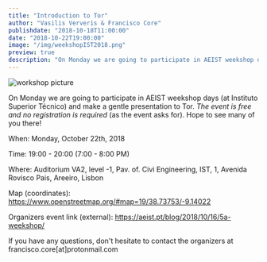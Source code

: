 ```yaml
---
title: "Introduction to Tor"
author: "Vasilis Ververis & Francisco Core"
publishdate: "2018-10-18T11:00:00"
date: "2018-10-22T19:00:00"
image: "/img/weekshopIST2018.png"
preview: true
description: "On Monday we are going to participate in AEIST weekshop days and make a gentle presentation to Tor."
---
```

![workshop picture](/img/weekshopIST2018.png)

On Monday we are going to participate in AEIST weekshop days (at Instituto Superior Técnico) and make a gentle presentation to Tor.
*The event is free and no registration is required* (as the event asks for).
Hope to see many of you there!

When: Monday, October 22th, 2018

Time: 19:00 - 20:00 (7:00 - 8:00 PM)

Where: Auditorium VA2, level -1, Pav. of. Civi Engineering, IST, 1, Avenida Rovisco Pais, Areeiro, Lisbon

Map (coordinates): https://www.openstreetmap.org/#map=19/38.73753/-9.14022

Organizers event link (external): https://aeist.pt/blog/2018/10/16/5a-weekshop/

If you have any questions, don't hesitate to contact the organizers at francisco.core[at]protonmail.com
